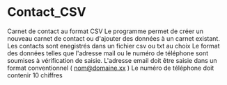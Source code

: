 # Contact_CSV
Carnet de contact au format CSV 
Le programme permet de créer un nouveau carnet de contact ou d'ajouter des données à un carnet existant.
Les contacts sont enegistrés dans un fichier csv ou txt au choix
Le format des données telles que l'adresse mail ou le numéro de téléphone sont soumises à vérification de saisie.
L'adresse email doit être saisie dans un format conventionnel ( nom@domaine.xx )
Le numéro de téléphone doit contenir 10 chiffres
